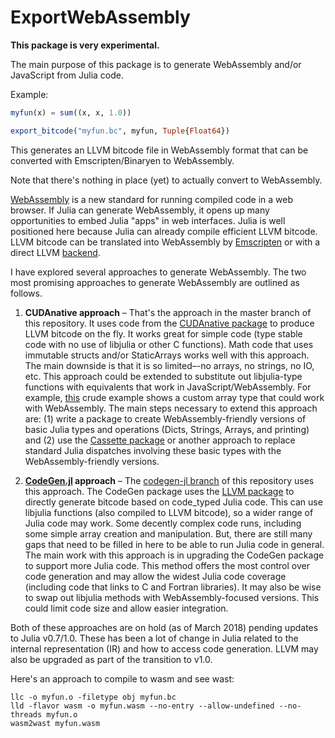 # ExportWebAssembly

**This package is very experimental.**

The main purpose of this package is to generate WebAssembly and/or JavaScript from Julia code.

Example:

```julia
myfun(x) = sum((x, x, 1.0))

export_bitcode("myfun.bc", myfun, Tuple{Float64})
```
This generates an LLVM bitcode file in WebAssembly format that can be converted with Emscripten/Binaryen to WebAssembly.

Note that there's nothing in place (yet) to actually convert to WebAssembly.

[WebAssembly](http://webassembly.org/) is a new standard for running compiled code in a web browser. If Julia can generate WebAssembly, it opens up many opportunities to embed Julia "apps" in web interfaces. Julia is well positioned here because Julia can already compile efficient LLVM bitcode. LLVM bitcode can be translated into WebAssembly by [Emscripten](http://emscripten.org/) or with a direct LLVM [backend](https://github.com/llvm-mirror/llvm/tree/master/lib/Target/WebAssembly).

I have explored several approaches to generate WebAssembly. The two most promising approaches to generate WebAssembly are outlined as follows.

1. **CUDAnative approach** – That's the approach in the master branch of this repository. It uses code from the [CUDAnative package](https://github.com/JuliaGPU/CUDAnative.jl) to produce LLVM bitcode on the fly. It works great for simple code (type stable code with no use of libjulia or other C functions). Math code that uses immutable structs and/or StaticArrays works well with this approach. The main downside is that it is so limited–-no arrays, no strings, no IO, etc. This approach could be extended to substitute out libjulia-type functions with equivalents that work in JavaScript/WebAssembly. For example, [this](https://github.com/tshort/ExportWebAssembly.jl/blob/master/examples/crude-array.jl) crude example shows a custom array type that could work with WebAssembly. The main steps necessary to extend this approach are: (1) write a package to create WebAssembly-friendly versions of basic Julia types and operations (Dicts, Strings, Arrays, and printing) and (2) use the [Cassette package](https://github.com/jrevels/Cassette.jl) or another approach to replace standard Julia dispatches involving these basic types with the WebAssembly-friendly versions.

2. **[CodeGen.jl](https://github.com/tshort/CodeGen.jl) approach** – The [codegen-jl branch](https://github.com/tshort/ExportWebAssembly.jl/tree/codegen-jl) of this repository uses this approach. The CodeGen package uses the [LLVM package](https://github.com/maleadt/LLVM.jl) to directly generate bitcode based on code_typed Julia code. This can use libjulia functions (also compiled to LLVM bitcode), so a wider range of Julia code may work. Some decently complex code runs, including some simple array creation and manipulation. But, there are still many gaps that need to be filled in here to be able to run Julia code in general. The main work with this approach is in upgrading the CodeGen package to support more Julia code. This method offers the most control over code generation and may allow the widest Julia code coverage (including code that links to C and Fortran libraries). It may also be wise to swap out libjulia methods with WebAssembly-focused versions. This could limit code size and allow easier integration.

Both of these approaches are on hold (as of March 2018) pending updates to Julia v0.7/1.0. These has been a lot of change in Julia related to the internal representation (IR) and how to access code generation. LLVM may also be upgraded as part of the transition to v1.0.


Here's an approach to compile to wasm and see wast:

```
llc -o myfun.o -filetype obj myfun.bc
lld -flavor wasm -o myfun.wasm --no-entry --allow-undefined --no-threads myfun.o
wasm2wast myfun.wasm
```
